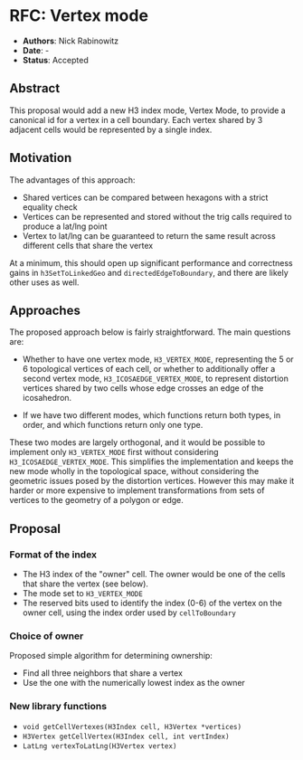 # RFC: Vertex mode

* **Authors**: Nick Rabinowitz
* **Date**: -
* **Status**: Accepted

## Abstract

This proposal would add a new H3 index mode, Vertex Mode, to provide a canonical id for a vertex in a cell boundary. Each vertex shared by 3 adjacent cells would be represented by a single index.

## Motivation

The advantages of this approach:

* Shared vertices can be compared between hexagons with a strict equality check
* Vertices can be represented and stored without the trig calls required to produce a lat/lng point
* Vertex to lat/lng can be guaranteed to return the same result across different cells that share the vertex

At a minimum, this should open up significant performance and correctness gains in `h3SetToLinkedGeo` and `directedEdgeToBoundary`, and there are likely other uses as well.

## Approaches

The proposed approach below is fairly straightforward. The main questions are:

* Whether to have one vertex mode, `H3_VERTEX_MODE`, representing the 5 or 6 topological vertices of each cell, or whether to additionally offer a second vertex mode, `H3_ICOSAEDGE_VERTEX_MODE`, to represent distortion vertices shared by two cells whose edge crosses an edge of the icosahedron. 

* If we have two different modes, which functions return both types, in order, and which functions return only one type.

These two modes are largely orthogonal, and it would be possible to implement only `H3_VERTEX_MODE` first without considering `H3_ICOSAEDGE_VERTEX_MODE`. This simplifies the implementation and keeps the new mode wholly in the topological space, without considering the geometric issues posed by the distortion vertices. However this may make it harder or more expensive to implement transformations from sets of vertices to the geometry of a polygon or edge.

## Proposal

### Format of the index

* The H3 index of the "owner" cell. The owner would be one of the cells that share the vertex (see below).
* The mode set to `H3_VERTEX_MODE`
* The reserved bits used to identify the index (0-6) of the vertex on the owner cell, using the index order used by `cellToBoundary`

### Choice of owner

Proposed simple algorithm for determining ownership:

* Find all three neighbors that share a vertex
* Use the one with the numerically lowest index as the owner

### New library functions

* `void getCellVertexes(H3Index cell, H3Vertex *vertices)`
* `H3Vertex getCellVertex(H3Index cell, int vertIndex)`
* `LatLng vertexToLatLng(H3Vertex vertex)`
